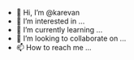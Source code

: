 - 👋 Hi, I’m @karevan
- 👀 I’m interested in ...
- 🌱 I’m currently learning ...
- 💞️ I’m looking to collaborate on ...
- 📫 How to reach me ...

<!---
karevan/karevan is a ✨ special ✨ repository because its `README.md` (this file) appears on your GitHub profile.
You can click the Preview link to take a look at your changes.
--->
